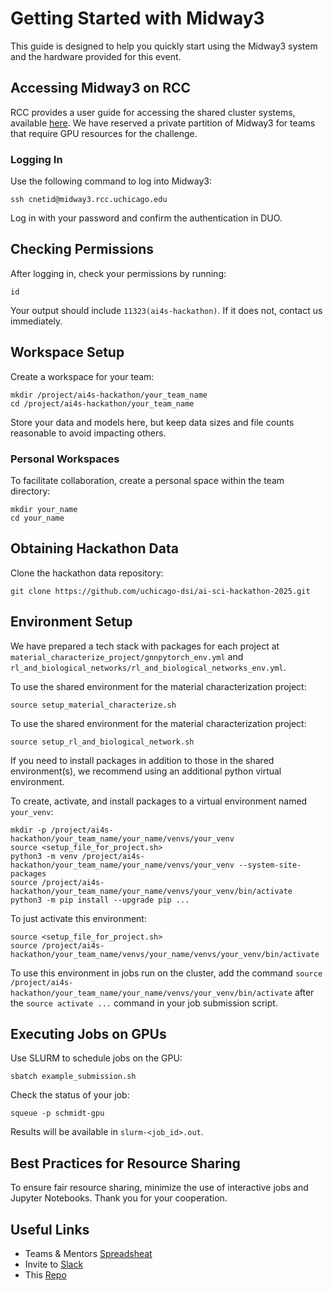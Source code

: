 # Getting Started with Midway3

This guide is designed to help you quickly start using the Midway3 system and the hardware provided for this event.

## Accessing Midway3 on RCC

RCC provides a user guide for accessing the shared cluster systems, available [here](https://rcc-uchicago.github.io/user-guide/). We have reserved a private partition of Midway3 for teams that require GPU resources for the challenge.

### Logging In
Use the following command to log into Midway3:

```
ssh cnetid@midway3.rcc.uchicago.edu
```

Log in with your password and confirm the authentication in DUO.

## Checking Permissions

After logging in, check your permissions by running:
```
id
```

Your output should include `11323(ai4s-hackathon)`. If it does not, contact us immediately.

## Workspace Setup

Create a workspace for your team:
```
mkdir /project/ai4s-hackathon/your_team_name
cd /project/ai4s-hackathon/your_team_name
```
Store your data and models here, but keep data sizes and file counts reasonable to avoid impacting others.

### Personal Workspaces
To facilitate collaboration, create a personal space within the team directory:
```
mkdir your_name
cd your_name
```

## Obtaining Hackathon Data

Clone the hackathon data repository:
```
git clone https://github.com/uchicago-dsi/ai-sci-hackathon-2025.git
```

## Environment Setup

We have prepared a tech stack with packages for each project at `material_characterize_project/gnnpytorch_env.yml` and `rl_and_biological_networks/rl_and_biological_networks_env.yml`. 

To use the shared environment for the material characterization project:
```
source setup_material_characterize.sh
```
To use the shared environment for the material characterization project:
```
source setup_rl_and_biological_network.sh
```

If you need to install packages in addition to those in the shared environment(s), we recommend using an additional python virtual environment.

To create, activate, and install packages to a virtual environment named `your_venv`:
```
mkdir -p /project/ai4s-hackathon/your_team_name/your_name/venvs/your_venv
source <setup_file_for_project.sh>
python3 -m venv /project/ai4s-hackathon/your_team_name/your_name/venvs/your_venv --system-site-packages
source /project/ai4s-hackathon/your_team_name/your_name/venvs/your_venv/bin/activate
python3 -m pip install --upgrade pip ...
```
To just activate this environment:
```
source <setup_file_for_project.sh>
source /project/ai4s-hackathon/your_team_name/venvs/your_name/venvs/your_venv/bin/activate
```
To use this environment in jobs run on the cluster, add the command `source /project/ai4s-hackathon/your_team_name/your_name/venvs/your_venv/bin/activate` after the `source activate ...` command in your job submission script.

## Executing Jobs on GPUs

Use SLURM to schedule jobs on the GPU:
```
sbatch example_submission.sh
```
Check the status of your job:
```
squeue -p schmidt-gpu
```

Results will be available in `slurm-<job_id>.out`.

## Best Practices for Resource Sharing

To ensure fair resource sharing, minimize the use of interactive jobs and Jupyter Notebooks. Thank you for your cooperation.

## Useful Links

 - Teams & Mentors [Spreadsheat](https://docs.google.com/spreadsheets/d/1QbVzLIgxW0LiaMQ5dpUCMQXtT_bGgAvIDExyWpC9UM4/edit?usp=sharing)
 - Invite to [Slack](https://join.slack.com/t/aisciencehack-qop3836/shared_invite/zt-2hx2lpvtf-coICNHwTFARxgFDYfwnvRw)
 - This [Repo](https://github.com/uchicago-dsi/ai-sci-hackathon-2025)

